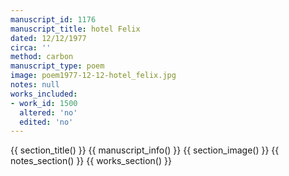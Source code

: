 ```yaml
---
manuscript_id: 1176
manuscript_title: hotel Felix
dated: 12/12/1977
circa: ''
method: carbon
manuscript_type: poem
image: poem1977-12-12-hotel_felix.jpg
notes: null
works_included:
- work_id: 1500
  altered: 'no'
  edited: 'no'
---
```


{{ section_title() }}
{{ manuscript_info() }}
{{ section_image() }}
{{ notes_section() }}
{{ works_section() }}
